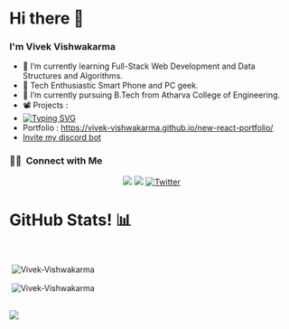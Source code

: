 <h1>Hi there 👋</h1>

### I'm Vivek Vishwakarma
- 🌱 I’m currently learning Full-Stack Web Development and Data Structures and Algorithms.
- 📲 Tech Enthusiastic Smart Phone and PC geek.
- 🔭 I’m currently pursuing B.Tech from Atharva College of Engineering.
- 📽️ Projects : 
- [![Typing SVG](https://readme-typing-svg.herokuapp.com?color=%2336BCF7&size=16&vCenter=true&lines=Vflix;News+App+Using+React;Discord+Bot;Notes+App;Weather+App;Music+Player;And+Many+More)](https://git.io/typing-svg)
- Portfolio : https://vivek-vishwakarma.github.io/new-react-portfolio/
- <a href="https://discord.com/oauth2/authorize?client_id=772837737141108737&permissions=1644906413303&scope=bot">Invite my discord bot</a>

### 🤝🏻 &nbsp;Connect with Me

<p align="center">
<a href="https://www.linkedin.com/in/vivek-vishwakarma-2172a519b/"><img src="https://img.shields.io/badge/-Vivek%20Vishwakarma-0077B5?style=flat&logo=Linkedin&logoColor=white"/></a>
<a href="mailto:vivek.vishwakarma10022002@gmail.com"><img src="https://img.shields.io/badge/-vivek-D14836?style=flat&logo=Gmail&logoColor=white"/></a>
<a href="https://twitter.com/VivekVish2002"><img alt="Twitter" title="VivekVish2002" src="https://img.shields.io/badge/-Twitter-1DA1F2?style=flat&logo=twitter&logoColor=white"/></a>
</p>

<h1>GitHub Stats! 📊</h1>
<Br>
  <p>&nbsp;<img align="center" src="https://github-readme-stats.vercel.app/api?username=Vivek-Vishwakarma&show_icons=true&theme=dark" alt="Vivek-Vishwakarma" /></p>
  <p>&nbsp;<img align="center" src="https://github-readme-stats.vercel.app/api/top-langs/?username=Vivek-Vishwakarma&theme=dark&exclude_repo=github-readme-stats&show_icons=true" alt="Vivek-Vishwakarma"/></p>
<Br>
<img src="https://spotify-github-profile.vercel.app/api/view?uid=0v84zva5pk0sjs2y3w749yn3b&cover_image=true&theme=novatorem&bar_color=53b14f&bar_color_cover=true"/>
